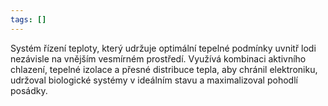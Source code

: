 ```yaml
---
tags: []
---
```

Systém řízení teploty, který udržuje optimální tepelné podmínky uvnitř lodi nezávisle na vnějším vesmírném prostředí. Využívá kombinaci aktivního chlazení, tepelné izolace a přesné distribuce tepla, aby chránil elektroniku, udržoval biologické systémy v ideálním stavu a maximalizoval pohodlí posádky.